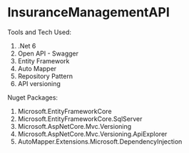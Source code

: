 # InsuranceManagementAPI
Tools and Tech Used: 
1. .Net 6
2. Open API - Swagger
3. Entity Framework
4. Auto Mapper
5. Repository Pattern
6. API versioning

Nuget Packages: 
1. Microsoft.EntityFrameworkCore
2. Microsoft.EntityFrameworkCore.SqlServer
3. Microsoft.AspNetCore.Mvc.Versioning
4. Microsoft.AspNetCore.Mvc.Versioning.ApiExplorer
5. AutoMapper.Extensions.Microsoft.DependencyInjection
